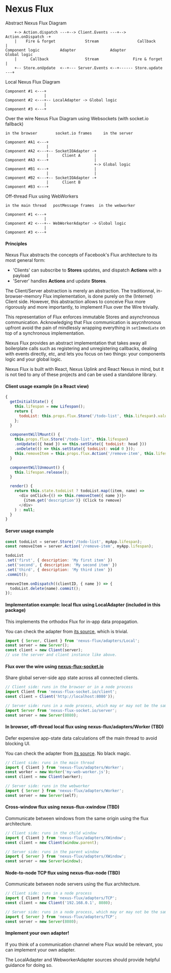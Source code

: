 Nexus Flux
==========

Abstract Nexus Flux Diagram
```
    +-> Action.dispatch ---+--> Client.Events ---+--> Action.onDispatch -+
    |    Fire & forget             Stream                 Callback       |
Component logic         Adapter               Adapter               Global logic
    |      Callback                Stream               Fire & forget    |
    +-- Store.onUpdate  <--+--- Server.Events <--+------ Store.update ---+
```


Local Nexus Flux Diagram
```
Component #1 <---+
                 |
Component #2 <---+-- LocalAdapter -> Global logic
                 |
Component #3 <---+

```

Over the wire Nexus Flux Diagram using Websockets (with socket.io fallback)
```
in the browser        socket.io frames     in the server

Component #A1 <---+
                  |
Component #A2 <---+-- SocketIOAdapter -+
                  |      Client A      |
Component #A3 <---+                    |
                                       +-> Global logic
Component #B1 <---+                    |
                  |                    |
Component #B2 <---+-- SocketIOAdapter -+
                  |      Client B
Component #B3 <---+
```

Off-thread Flux using WebWorkers
```
in the main thread   postMessage frames  in the webworker

Component #1 <---+
                 |
Component #2 <---+-- WebWorkerAdapter -> Global logic
                 |
Component #3 <---+
```

#### Principles

Nexus Flux abstracts the concepts of Facebook's Flux architecture to its most general form:
- 'Clients' can subscribe to __Stores__ updates, and dispatch __Actions__ with a payload
- 'Server' handles __Actions__ and update __Stores__.

The Client/Server abstraction is merely an abstraction. The traditionnal, in-browser-memory
Flux implementation, is done purely on the (Internet) Client side. However, this abstraction allows
to conceive Flux more rigorously and more importantly, to implement Flux over the Wire trivially.

This representation of Flux enforces immutable Stores and asynchronous communication. Acknowledging
that Flux communication is asycnhronous upfront avoid the pain of mindlessly wrapping everything in `setImmediate`
on top of a synchronous implementation.

Nexus Flux provides an abstract implementation that takes away all boilerplate calls such as registering and unregistering callbacks, dealing with events directly, etc,
and lets you focus on two things: your components logic and your global logic.

Nexus Flux is built with React, Nexus Uplink and React Nexus in mind, but it is not tied to any of these projects and can be used a standalone library.

#### Client usage example (in a React view)

```js
{
  getInitialState() {
    this.lifespan = new Lifespan();
    return {
      todoList: this.props.flux.Store('/todo-list', this.lifespan).value,
    };
  }

  componentWillMount() {
    this.props.flux.Store('/todo-list', this.lifespan)
    .onUpdate(({ head }) => this.setState({ todoList: head }))
    .onDelete(() => this.setState({ todoList: void 0 }));
    this.removeItem = this.props.flux.Action('/remove-item', this.lifespan).dispatch;
  }

  componentWillUnmount() {
    this.lifespan.release();
  }

  render() {
    return this.state.todoList ? todoList.map((item, name) =>
      <div onClick={() => this.removeItem({ name })}>
        {item.get('description')} (Click to remove)
      </div>
    ) : null;
  }
}
```

#### Server usage example

```js
const todoList = server.Store('/todo-list', myApp.lifespan);
const removeItem = server.Action('/remove-item', myApp.lifespan);

todoList
.set('first', { description: 'My first item' })
.set('second', { description: 'My second item' })
.set('third', { description: 'My third item' })
.commit();

removeItem.onDispatch((clientID, { name }) => {
  todoList.delete(name).commit();
});
```

#### Implementation example: local flux using LocalAdapter (included in this package)

This implements the orthodox Flux for in-app data propagation.

You can check the adapter from [its source](https://github.com/elierotenberg/nexus-flux/tree/master/src/LocalAdapter.js), which is trivial.

```js
import { Server, Client } from 'nexus-flux/adapters/Local';
const server = new Server();
const client = new Client(server);
// use the server and client instance like above.
```

#### Flux over the wire using [nexus-flux-socket.io](https://github.com/elierotenberg/nexus-flux-socket.io)

Share global server-side app state across all connected clients.

```js
// Client side: runs in the browser or in a node process
import Client from 'nexus-flux-socket.io/client';
const client = Client('http://localhost:8080'));
```

```js
// Server side: runs in a node process, which may or may not be the same process
import Server from 'nexus-flux-socket.io/server';
const server = new Server(8080);
```

#### In browser, off-thread local flux using nexus-flux/adapters/Worker (TBD)

Defer expensive app-state data calculations off the main thread to avoid blocking UI.

You can check the adapter from [its source](https://github.com/elierotenberg/nexus-flux/tree/master/src/WebWorkerAdapter.js). No black magic.

```js
// Client side: runs in the main thread
import { Client } from 'nexus-flux/adapters/Worker';
const worker = new Worker('my-web-worker.js');
const client = new Client(worker);
```

```js
// Server side: runs in the webworker
import { Server } from 'nexus-flux/adapters/Worker';
const server = new Server(self);
```

#### Cross-window flux using nexus-flux-xwindow (TBD)

Communicate between windows from the same origin using the flux architecture.

```js
// Client side: runs in the child window
import { Client } from 'nexus-flux/adapters/XWindow';
const client = new Client(window.parent);
```

```js
// Server side: runs in the parent window
import { Server } from 'nexus-flux/adapters/XWindow';
const server = new Server(window);
```

#### Node-to-node TCP flux using nexus-flux-node (TBD)

Communicate between node servers using the flux architecture.

```js
// Client side: runs in a node process
import { Client } from 'nexus-flux/adapters/TCP';
const client = new Client('192.168.0.1', 8080);
```

```js
// Server side: runs in a node process, which may or may not be the same process
import { Server } from 'nexus-flux/adapters/TCP';
const server = new Server(8080);
```

#### Implement your own adapter!

If you think of a communication channel where Flux would be relevant, you can implement your own adapter.

The LocalAdapter and WebworkerAdapter sources should provide helpful guidance for doing so.

